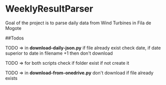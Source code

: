 # WeeklyResultParser
Goal of the project is to parse daily data from Wind Turbines in Fila de Mogote


##Todos

TODO => in **download-daily-json.py** if file already exist check date, if date superior to date in filename +1 then don't download 

TODO => for both scripts check if folder exist if not create it

TODO => in **download-from-onedrive.py** don't download if file already exists
